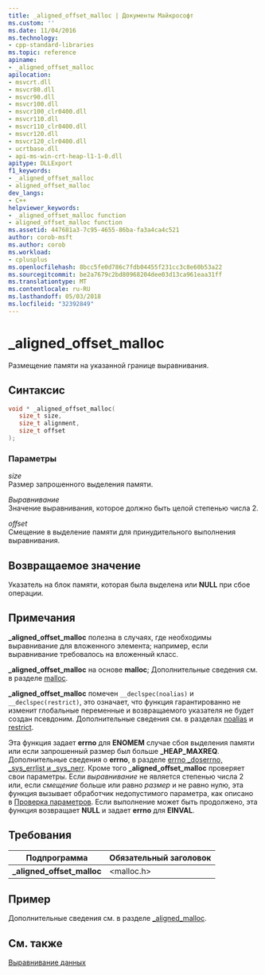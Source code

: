 ```yaml
---
title: _aligned_offset_malloc | Документы Майкрософт
ms.custom: ''
ms.date: 11/04/2016
ms.technology:
- cpp-standard-libraries
ms.topic: reference
apiname:
- _aligned_offset_malloc
apilocation:
- msvcrt.dll
- msvcr80.dll
- msvcr90.dll
- msvcr100.dll
- msvcr100_clr0400.dll
- msvcr110.dll
- msvcr110_clr0400.dll
- msvcr120.dll
- msvcr120_clr0400.dll
- ucrtbase.dll
- api-ms-win-crt-heap-l1-1-0.dll
apitype: DLLExport
f1_keywords:
- _aligned_offset_malloc
- aligned_offset_malloc
dev_langs:
- C++
helpviewer_keywords:
- _aligned_offset_malloc function
- aligned_offset_malloc function
ms.assetid: 447681a3-7c95-4655-86ba-fa3a4ca4c521
author: corob-msft
ms.author: corob
ms.workload:
- cplusplus
ms.openlocfilehash: 8bcc5fe0d786c7fdb04455f231cc3c8e60b53a22
ms.sourcegitcommit: be2a7679c2bd80968204dee03d13ca961eaa31ff
ms.translationtype: MT
ms.contentlocale: ru-RU
ms.lasthandoff: 05/03/2018
ms.locfileid: "32392849"
---
```

# <a name="alignedoffsetmalloc"></a>_aligned_offset_malloc

Размещение памяти на указанной границе выравнивания.

## <a name="syntax"></a>Синтаксис

```C
void * _aligned_offset_malloc(
   size_t size,
   size_t alignment,
   size_t offset
);
```

### <a name="parameters"></a>Параметры

*size*<br/>
Размер запрошенного выделения памяти.

*Выравнивание*<br/>
Значение выравнивания, которое должно быть целой степенью числа 2.

*offset*<br/>
Смещение в выделение памяти для принудительного выполнения выравнивания.

## <a name="return-value"></a>Возвращаемое значение

Указатель на блок памяти, которая была выделена или **NULL** при сбое операции.

## <a name="remarks"></a>Примечания

**_aligned_offset_malloc** полезна в случаях, где необходимы выравнивание для вложенного элемента; например, если выравнивание требовалось на вложенный класс.

**_aligned_offset_malloc** на основе **malloc**; Дополнительные сведения см. в разделе [malloc](malloc.md).

**_aligned_offset_malloc** помечен `__declspec(noalias)` и `__declspec(restrict)`, это означает, что функция гарантированно не изменит глобальные переменные и возвращаемого указателя не будет создан псевдоним. Дополнительные сведения см. в разделах [noalias](../../cpp/noalias.md) и [restrict](../../cpp/restrict.md).

Эта функция задает **errno** для **ENOMEM** случае сбоя выделения памяти или если запрошенный размер был больше **_HEAP_MAXREQ**. Дополнительные сведения о **errno**, в разделе [errno _doserrno, _sys_errlist и _sys_nerr](../../c-runtime-library/errno-doserrno-sys-errlist-and-sys-nerr.md). Кроме того **_aligned_offset_malloc** проверяет свои параметры. Если *выравнивание* не является степенью числа 2 или, если *смещение* больше или равно *размер* и не равно нулю, эта функция вызывает обработчик недопустимого параметра, как описано в [ Проверка параметров](../../c-runtime-library/parameter-validation.md). Если выполнение может быть продолжено, эта функция возвращает **NULL** и задает **errno** для **EINVAL**.

## <a name="requirements"></a>Требования

|Подпрограмма|Обязательный заголовок|
|-------------|---------------------|
|**_aligned_offset_malloc**|\<malloc.h>|

## <a name="example"></a>Пример

Дополнительные сведения см. в разделе [_aligned_malloc](aligned-malloc.md).

## <a name="see-also"></a>См. также

[Выравнивание данных](../../c-runtime-library/data-alignment.md)<br/>
